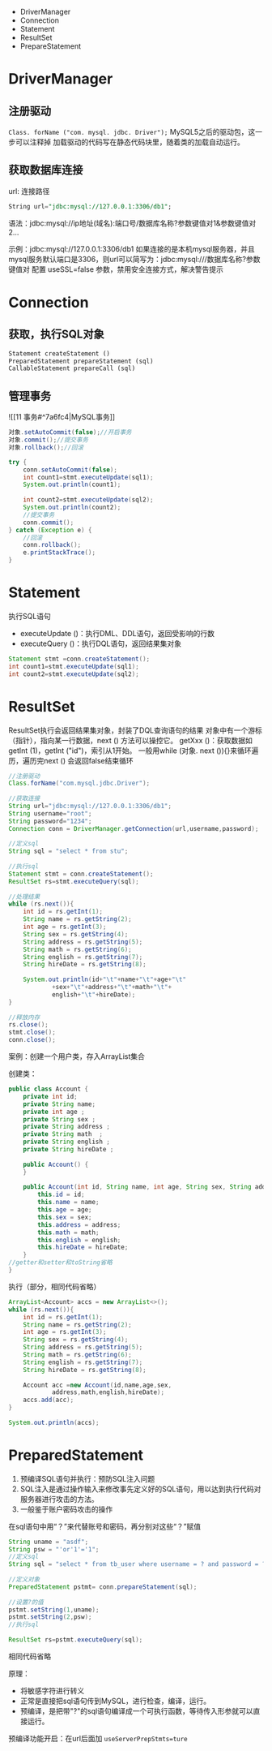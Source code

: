 - DriverManager
- Connection
- Statement
- ResultSet
- PrepareStatement

# DriverManager
## 注册驱动

`Class. forName ("com. mysql. jdbc. Driver");`
MySQL5之后的驱动包，这一步可以注释掉
加载驱动的代码写在静态代码块里，随着类的加载自动运行。

## 获取数据库连接
url: 连接路径
```sql
String url="jdbc:mysql://127.0.0.1:3306/db1";
```
语法：jdbc:mysql://ip地址(域名):端口号/数据库名称?参数键值对1&参数键值对2…

示例：jdbc:mysql://127.0.0.1:3306/db1
如果连接的是本机mysql服务器，并且mysql服务默认端口是3306，则url可以简写为：jdbc:mysql:///数据库名称?参数键值对
配置 useSSL=false 参数，禁用安全连接方式，解决警告提示

# Connection
## 获取，执行SQL对象
```sql
Statement createStatement ()
PreparedStatement prepareStatement (sql)
CallableStatement prepareCall (sql)
``` 

## 管理事务
![[11 事务#^7a6fc4|MySQL事务]]

```java
对象.setAutoCommit(false);//开启事务
对象.commit();//提交事务
对象.rollback();//回滚
```

```java
try {  
    conn.setAutoCommit(false);  
    int count1=stmt.executeUpdate(sql1);  
    System.out.println(count1);  
  
    int count2=stmt.executeUpdate(sql2);  
    System.out.println(count2);  
    //提交事务  
    conn.commit();  
} catch (Exception e) {  
    //回滚  
    conn.rollback();  
    e.printStackTrace();  
}
```

# Statement
执行SQL语句
- executeUpdate ()：执行DML、DDL语句，返回受影响的行数
- executeQuery ()：执行DQL语句，返回结果集对象

```java
Statement stmt =conn.createStatement();
int count1=stmt.executeUpdate(sql1);
int count2=stmt.executeUpdate(sql2);
```

# ResultSet
ResultSet执行会返回结果集对象，封装了DQL查询语句的结果
对象中有一个游标（指针），指向某一行数据，next () 方法可以操控它。
getXxx ()：获取数据如getInt (1)，getInt ("id")，索引从1开始。
一般用while (对象. next ()){}来循环遍历，遍历完next () 会返回false结束循环
```java
//注册驱动  
Class.forName("com.mysql.jdbc.Driver");  
  
//获取连接  
String url="jdbc:mysql://127.0.0.1:3306/db1";  
String username="root";  
String password="1234";  
Connection conn = DriverManager.getConnection(url,username,password);  
  
//定义sql  
String sql = "select * from stu";  
  
//执行sql  
Statement stmt = conn.createStatement();  
ResultSet rs=stmt.executeQuery(sql);  
  
//处理结果  
while (rs.next()){  
    int id = rs.getInt(1);  
    String name = rs.getString(2);  
    int age = rs.getInt(3);  
    String sex = rs.getString(4);  
    String address = rs.getString(5);  
    String math = rs.getString(6);  
    String english = rs.getString(7);  
    String hireDate = rs.getString(8);  
  
    System.out.println(id+"\t"+name+"\t"+age+"\t"  
            +sex+"\t"+address+"\t"+math+"\t"+  
            english+"\t"+hireDate);  
}  
  
//释放内存  
rs.close();  
stmt.close();  
conn.close();
```

案例：创建一个用户类，存入ArrayList集合

创建类：
```java
public class Account {  
    private int id;  
    private String name;  
    private int age ;  
    private String sex ;  
    private String address ;  
    private String math  ;  
    private String english ;  
    private String hireDate ;  
  
    public Account() {  
    }  
  
    public Account(int id, String name, int age, String sex, String address, String math, String english, String hireDate) {  
        this.id = id;  
        this.name = name;  
        this.age = age;  
        this.sex = sex;  
        this.address = address;  
        this.math = math;  
        this.english = english;  
        this.hireDate = hireDate;  
    }  
//getter和setter和toString省略
}
```

执行（部分，相同代码省略）
```java
ArrayList<Account> accs = new ArrayList<>();  
while (rs.next()){  
    int id = rs.getInt(1);  
    String name = rs.getString(2);  
    int age = rs.getInt(3);  
    String sex = rs.getString(4);  
    String address = rs.getString(5);  
    String math = rs.getString(6);  
    String english = rs.getString(7);  
    String hireDate = rs.getString(8);  
  
    Account acc =new Account(id,name,age,sex,  
            address,math,english,hireDate);  
    accs.add(acc);  
}  
  
System.out.println(accs);
```

# PreparedStatement
1. 预编译SQL语句并执行：预防SQL注入问题
2. SQL注入是通过操作输入来修改事先定义好的SQL语句，用以达到执行代码对服务器进行攻击的方法。
3. 一般鉴于账户密码攻击的操作

在sql语句中用“？”来代替账号和密码，再分别对这些“？”赋值

```java
String uname = "asdf";  
String psw = "'or'1'='1";  
//定义sql  
String sql = "select * from tb_user where username = ? and password = ?";  
  
//定义对象  
PreparedStatement pstmt= conn.prepareStatement(sql);  
  
//设置?的值  
pstmt.setString(1,uname);  
pstmt.setString(2,psw);  
//执行sql  
  
ResultSet rs=pstmt.executeQuery(sql);
```
相同代码省略

原理：
- 将敏感字符进行转义
- 正常是直接把sql语句传到MySQL，进行检查，编译，运行。
- 预编译，是把带"?"的sql语句编译成一个可执行函数，等待传入形参就可以直接运行。

预编译功能开启：在url后面加 `useServerPrepStmts=ture`